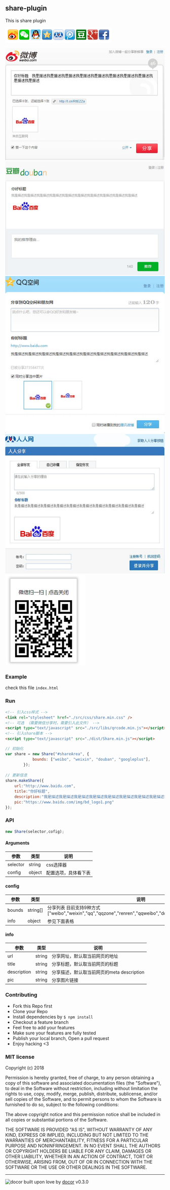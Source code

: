## share-plugin
This is share plugin

![share-plugin-icons](https://raw.githubusercontent.com/Yangfan2016/PicBed/master/Blog/share-plugin-icons%200.png)

![share-plugin-weibo.JPG](https://raw.githubusercontent.com/Yangfan2016/PicBed/master/Blog/share-plugin-weibo.JPG)  
![share-plugin-douban.JPG](https://raw.githubusercontent.com/Yangfan2016/PicBed/master/Blog/share-plugin-douban.JPG)  
![share-plugin-qqzone.JPG](https://raw.githubusercontent.com/Yangfan2016/PicBed/master/Blog/share-plugin-qqzone.JPG)  
![share-plugin-renren.JPG](https://raw.githubusercontent.com/Yangfan2016/PicBed/master/Blog/share-plugin-renren.JPG)  
![share-plugin-weixin.JPG](https://raw.githubusercontent.com/Yangfan2016/PicBed/master/Blog/share-plugin-weixin.JPG)  

### Example

check this file `index.html`

### Run

```html
<!-- 引入css样式 -->
<link rel="stylesheet" href="./src/css/share.min.css" />
<!-- 可选 （需要微信分享时，需要引入此文件） -->
<script type="text/javascript" src="./src/libs/qrcode.min.js"></script>
<!-- 引入share脚本 -->
<script type="text/javascript" src="./dist/Share.min.js"></script>
```
```js
// 初始化
var share = new Share("#shareArea", {
            bounds: ["weibo", "weixin", "douban", "googleplus"],
        });

// 更新信息
share.makeShare({
    url:"http://www.baidu.com",
    title:"你好标题",
    description:"我是描述我是描述我是描述我是描述我是描述我是描述我是描述我是描述我是描述我是描述",
    pic:"https://www.baidu.com/img/bd_logo1.png"
});

```


### API

```js
new Share(selector,cofig);
```

#### Arguments 

<table style="width:100%">
    <thead>
        <tr>
            <th>参数</th>
            <th>类型</th>
            <th>说明</th>
        </tr>            
    </thead>
    <tbody>
        <tr>
            <td>selector</td>
            <td>string</td>
            <td>css选择器</td>
        </tr>
        <tr>
            <td>config</td>
            <td>object</td>
            <td>配置选项，具体看下表</td>
        </tr>
    </tbody>
</table>


#### config

<table style="width:100%">
    <thead>
        <tr>
            <th>参数</th>
            <th>类型</th>
            <th>说明</th>
        </tr>            
    </thead>
    <tbody>
        <tr>
            <td>bounds</td>
            <td>string[]</td>
            <td>分享列表 目前支持9种方式 ["weibo","weixin","qq","qqzone","renren","qqweibo","douban","googleplus","facebook"]</td>
        </tr>
        <tr>
            <td>info</td>
            <td>object</td>
            <td>参见下面表格</td>
        </tr>
    </tbody>
</table>

#### info

<table style="width:100%">
    <thead>
        <tr>
            <th>参数</th>
            <th>类型</th>
            <th>说明</th>
        </tr>            
    </thead>
    <tbody>
        <tr>
            <td>url</td>
            <td>string</td>
            <td>分享网址，默认取当前网页的地址</td>
        </tr>
        <tr>
            <td>title</td>
            <td>string</td>
            <td>分享标题，默认取当前网页的标题</td>
        </tr>
        <tr>
            <td>description</td>
            <td>string</td>
            <td>分享描述，默认取当前网页的meta description</td>
        </tr>
        <tr>
            <td>pic</td>
            <td>string</td>
            <td>分享图片链接</td>
        </tr>
    </tbody>
</table>



### Contributing
- Fork this Repo first
- Clone your Repo
- Install dependencies by `$ npm install`
- Checkout a feature branch
- Feel free to add your features
- Make sure your features are fully tested
- Publish your local branch, Open a pull request
- Enjoy hacking <3

### MIT license
Copyright (c) 2018 

Permission is hereby granted, free of charge, to any person obtaining a copy
of this software and associated documentation files (the &quot;Software&quot;), to deal
in the Software without restriction, including without limitation the rights
to use, copy, modify, merge, publish, distribute, sublicense, and/or sell
copies of the Software, and to permit persons to whom the Software is
furnished to do so, subject to the following conditions:

The above copyright notice and this permission notice shall be included in
all copies or substantial portions of the Software.

THE SOFTWARE IS PROVIDED &quot;AS IS&quot;, WITHOUT WARRANTY OF ANY KIND, EXPRESS OR
IMPLIED, INCLUDING BUT NOT LIMITED TO THE WARRANTIES OF MERCHANTABILITY,
FITNESS FOR A PARTICULAR PURPOSE AND NONINFRINGEMENT. IN NO EVENT SHALL THE
AUTHORS OR COPYRIGHT HOLDERS BE LIABLE FOR ANY CLAIM, DAMAGES OR OTHER
LIABILITY, WHETHER IN AN ACTION OF CONTRACT, TORT OR OTHERWISE, ARISING FROM,
OUT OF OR IN CONNECTION WITH THE SOFTWARE OR THE USE OR OTHER DEALINGS IN
THE SOFTWARE.

---
![docor]()
built upon love by [docor](https://github.com/turingou/docor.git) v0.3.0
